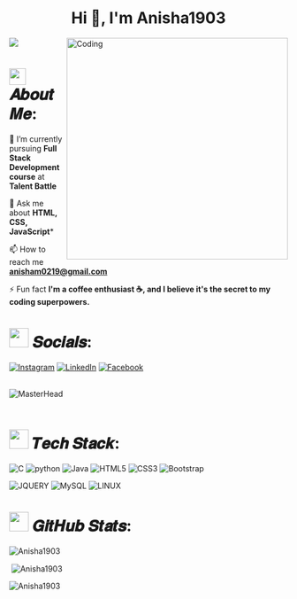 
<h1 align="center">Hi 👋, I'm Anisha1903</h1>
<img align="right" alt="Coding" width="400" src="https://cdn.dribbble.com/users/17707/screenshots/2413754/rrr.gif">

[![](https://visitcount.itsvg.in/api?id=Anisha1903&label=Profile%20Views&color=1&pretty=false)](https://visitcount.itsvg.in)

# <img src="https://media.giphy.com/media/hvRJCLFzcasrR4ia7z/giphy.gif" width="30px"> 𝑨𝒃𝒐𝒖𝒕 𝑴𝒆:

🌱 I’m currently pursuing **Full Stack Development course** at **Talent Battle**

💬 Ask me about **HTML, CSS, JavaScript***

📫 How to reach me **anisham0219@gmail.com**

⚡ Fun fact **I'm a coffee enthusiast ☕, and I believe it's the secret to my coding superpowers.**


# <img src="https://media.giphy.com/media/uwmNTx7NaDbJnXlKbx/giphy.gif" width="35px"> 𝑺𝒐𝒄𝒊𝒂𝒍𝒔:
[![Instagram](https://img.shields.io/badge/Instagram-%23E4405F.svg?logo=Instagram&logoColor=white)](https://instagram.com/__anisha__19?igshid=MzNlNGNkZWQ4Mg==)
[![LinkedIn](https://img.shields.io/badge/LinkedIn-%230077B5.svg?logo=linkedin&logoColor=white)](https://www.linkedin.com/in/anisha-m-10b620236)
[![Facebook](https://img.shields.io/badge/Facebook-%231877F2.svg?logo=Facebook&logoColor=white)](https://www.facebook.com/anisha.m.16547?mibextid=ZbWKwL)
<br /> <br />

![MasterHead](https://www.themoontechnologies.com/images/banner-bg.gif)
<br /> <br />

# <img src="https://media.giphy.com/media/mAZf4H4Pi0wwlj3ZAw/giphy.gif" width="35px"> 𝑻𝒆𝒄𝒉 𝑺𝒕𝒂𝒄𝒌:
![C](https://img.shields.io/badge/c-%23A8B9CC.svg?style=for-the-badge&logo=c&logoColor=white)
![python](https://img.shields.io/badge/python-%233776AB.svg?style=for-the-badge&logo=python&logoColor=white)
![Java](https://img.shields.io/badge/java-%23ED8B00.svg?style=for-the-badge&logo=java&logoColor=white)
![HTML5](https://img.shields.io/badge/html5-%23E34F26.svg?style=for-the-badge&logo=html5&logoColor=white) 
![CSS3](https://img.shields.io/badge/css3-%231572B6.svg?style=for-the-badge&logo=css3&logoColor=white)
![Bootstrap](https://img.shields.io/badge/bootstrap-%23563D7C.svg?style=for-the-badge&logo=bootstrap&logoColor=white)

![JQUERY](https://img.shields.io/badge/javascript-%23323330.svg?style=for-the-badge&logo=javascript&logoColor=%23F7DF1E)
![MySQL](https://img.shields.io/badge/mysql-%2300f.svg?style=for-the-badge&logo=mysql&logoColor=white)
![LINUX](https://img.shields.io/badge/Linux-FCC624?style=for-the-badge&logo=linux&logoColor=black)

# <img src="https://media.giphy.com/media/PmdWKodlTy9dKJccrJ/giphy.gif" width="35px"> 𝑮𝒊𝒕𝑯𝒖𝒃 𝑺𝒕𝒂𝒕𝒔:


<p><img align="center" src="https://github-readme-stats.vercel.app/api/top-langs?username=Anisha1903&show_icons=true&locale=en&layout=compact" alt="Anisha1903" /></p>

<p>&nbsp;<img align="center" src="https://github-readme-stats.vercel.app/api?username=Anisha1903&show_icons=true&locale=en" alt="Anisha1903" /></p>

<p><img align="center" src="https://github-readme-streak-stats.herokuapp.com/?user=Anisha1903&" alt="Anisha1903" /></p>
